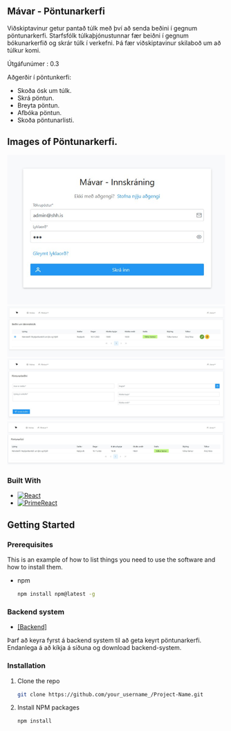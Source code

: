 ## Mávar - Pöntunarkerfi
Viðskiptavinur getur pantað túlk með því að senda beðini í gegnum pöntunarkerfi. 
Starfsfólk túlkaþjónustunnar fær beiðni í gegnum bókunarkerfið og skrár túlk í verkefni. 
Þá fær viðskiptavinur skilaboð um að túlkur komi.

Útgáfunúmer : 0.3

Aðgerðir í pöntunkerfi: 
* Skoða ósk um túlk.
* Skrá pöntun.
* Breyta pöntun.
* Afbóka pöntun.
* Skoða pöntunarlisti. 

## Images of Pöntunarkerfi.
![alt text](https://github.com/ArniZenux/mavar-pontun/blob/master/image/Innskraning.jpg)
![alt text](https://github.com/ArniZenux/mavar-pontun/blob/master/image/pontun_senda_beidni.jpg)
![alt text](https://github.com/ArniZenux/mavar-pontun/blob/master/image/pontun_panta_tulk.jpg)
![alt text](https://github.com/ArniZenux/mavar-pontun/blob/master/image/pontun_pontunarlistii.jpg)

### Built With
* [![React][React.js]][React-url]
* [![PrimeReact][PrimeFaces]][ReactPrime-url]

## Getting Started

### Prerequisites

This is an example of how to list things you need to use the software and how to install them.
* npm
  ```sh
  npm install npm@latest -g
  ```

### Backend system 

* [[Backend]][mavar-back]

Þarf að keyra fyrst á backend system til að geta keyrt pöntunarkerfi.  
Endanlega á að kíkja á síðuna og download backend-system.

### Installation

1. Clone the repo
   ```sh
   git clone https://github.com/your_username_/Project-Name.git
   ```
2. Install NPM packages
   ```sh
   npm install
   ```

[React.js]: https://img.shields.io/badge/React-20232A?style=for-the-badge&logo=react&logoColor=61DAFB
[React-url]: https://reactjs.org/
[PrimeFaces]: https://primefaces.org/cdn/primereact/images/primereact-logo-dark.svg
[ReactPrime-url]: https://www.primefaces.org/
[mavar-back]: https://github.com/ArniZenux/mavar-server